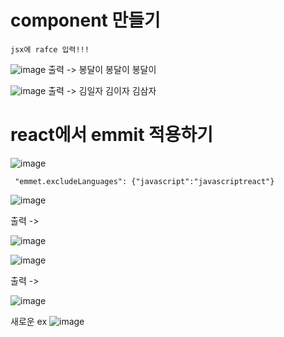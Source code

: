 # component 만들기

```
jsx에 rafce 입력!!!
```

![image](https://github.com/aeiouzz/react/assets/145514483/a4240777-d30f-4675-9fd4-0f25f5b220a3)
출력 ->
봉달이
봉달이
봉달이

![image](https://github.com/aeiouzz/react/assets/145514483/e710996e-0944-4a1b-9253-7e8b80a45f92)
출력 ->
김일자
김이자
김삼자





# react에서 emmit 적용하기
![image](https://github.com/aeiouzz/react/assets/145514483/2cc13963-40aa-42a0-9adf-860f83b8e0a2)

```
 "emmet.excludeLanguages": {"javascript":"javascriptreact"}
```


![image](https://github.com/aeiouzz/react/assets/145514483/da93edea-9666-49f0-836c-bb78bc733e39)

출력 ->

![image](https://github.com/aeiouzz/react/assets/145514483/a5853512-7e21-4a52-8766-39f9cc9aeca6)



![image](https://github.com/aeiouzz/react/assets/145514483/8cba7fca-ff7b-4481-a762-b50b50dd7f61)

출력 ->

![image](https://github.com/aeiouzz/react/assets/145514483/2f6ebdaa-18d7-478c-8a65-171ef4f62702)



새로운 ex
![image](https://github.com/aeiouzz/react/assets/145514483/8a980174-824d-4f84-86b5-513e98b83663)




